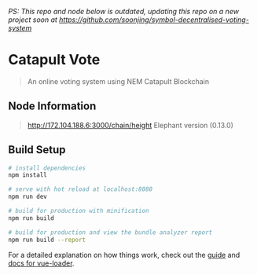 *PS: This repo and node below is outdated, updating this repo on a new project soon at https://github.com/soonjing/symbol-decentralised-voting-system*

# Catapult Vote

> An online voting system using NEM Catapult Blockchain

## Node Information
> http://172.104.188.6:3000/chain/height
Elephant version (0.13.0)

## Build Setup

``` bash
# install dependencies
npm install

# serve with hot reload at localhost:8080
npm run dev

# build for production with minification
npm run build

# build for production and view the bundle analyzer report
npm run build --report
```

For a detailed explanation on how things work, check out the [guide](http://vuejs-templates.github.io/webpack/) and [docs for vue-loader](http://vuejs.github.io/vue-loader).


